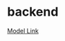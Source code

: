 # backend

[Model Link]()

<!-- 
https://stackblitz.com/edit/stackblitz-starters-cpx9gz?description=&file=models%2Fhospital_management%2Fdoctor.models.js,models%2Fhospital_management%2Fhospital.models.js,models%2Fhospital_management%2Fpatient.models.js,models%2Fhospital_management%2Fmedical_record.models.js&title=Express%20Starter -->

<!-- https://mrkandreev.name/snippets/gitignore-generator/#Node -->